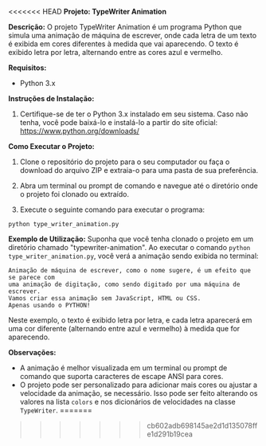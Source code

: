 <<<<<<< HEAD
**Projeto: TypeWriter Animation**

**Descrição:**
O projeto TypeWriter Animation é um programa Python que simula uma animação de máquina de escrever, onde cada letra de
um texto é exibida em cores diferentes à medida que vai aparecendo. O texto é exibido letra por letra, alternando entre
as cores azul e vermelho.

**Requisitos:**

- Python 3.x

**Instruções de Instalação:**

1. Certifique-se de ter o Python 3.x instalado em seu sistema. Caso não tenha, você pode baixá-lo e instalá-lo a partir
   do site oficial: https://www.python.org/downloads/

**Como Executar o Projeto:**

1. Clone o repositório do projeto para o seu computador ou faça o download do arquivo ZIP e extraia-o para uma pasta de
   sua preferência.

2. Abra um terminal ou prompt de comando e navegue até o diretório onde o projeto foi clonado ou extraído.

3. Execute o seguinte comando para executar o programa:

```
python type_writer_animation.py
```

**Exemplo de Utilização:**
Suponha que você tenha clonado o projeto em um diretório chamado "typewriter-animation". Ao executar o
comando `python type_writer_animation.py`, você verá a animação sendo exibida no terminal:

```
Animação de máquina de escrever, como o nome sugere, é um efeito que se parece com
uma animação de digitação, como sendo digitado por uma máquina de escrever.
Vamos criar essa animação sem JavaScript, HTML ou CSS.
Apenas usando o PYTHON!
```

Neste exemplo, o texto é exibido letra por letra, e cada letra aparecerá em uma cor diferente (alternando entre azul e
vermelho) à medida que for aparecendo.

**Observações:**

- A animação é melhor visualizada em um terminal ou prompt de comando que suporta caracteres de escape ANSI para cores.
- O projeto pode ser personalizado para adicionar mais cores ou ajustar a velocidade da animação, se necessário. Isso
  pode ser feito alterando os valores na lista `colors` e nos dicionários de velocidades na classe `TypeWriter`.
=======

>>>>>>> cb602adb698145ae2d1d135078ffe1d291b19cea
